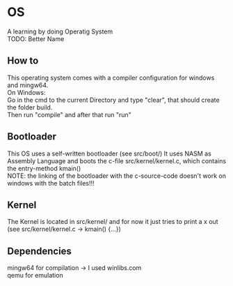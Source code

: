 # OS
A learning by doing Operatig System <br/>
TODO: Better Name

## How to
This operating system comes with a compiler configuration for windows and mingw64. <br/>
On Windows:<br/>
    Go in the cmd to the current Directory and type "clear", that should create the folder build. <br/>
    Then run "compile" and after that run "run"

## Bootloader
This OS uses a self-written bootloader (see src/boot/)
It uses NASM as Assembly Language and boots the c-file src/kernel/kernel.c, which contains the entry-method kmain() <br/>
NOTE: the linking of the bootloader with the c-source-code doesn't work on windows with the batch files!!!

## Kernel
The Kernel is located in src/kernel/ and for now it just tries to print a x out (see src/kernel/kernel.c -> kmain() {...})

## Dependencies
mingw64 for compilation -> I used winlibs.com <br/>
qemu for emulation
